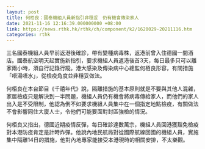 ```yaml
---
layout: post
title: 何栢良：國泰機組人員新指引非穩妥　仍有機會傳染家人
date: 2021-11-16 12:16:39.000000000 +08:00
link: https://news.rthk.hk/rthk/ch/component/k2/1620029-20211116.htm
categories: rthk
---
```


三名國泰機組人員早前返港後確診，帶有變種病毒株，返港前曾入住德國一間酒店。國泰航空明天起實施新指引，要求機組人員返港後首3天，每日最多只可以離家兩小時，須自行記錄行蹤。港大感染及傳染病中心總監何栢良形容，有關措施「唔湯唔水」，從檢疫角度並非穩妥做法。

何栢良在本台節目《千禧年代》說，隔離措施的基本原則就是不要與其他人混雜，家居檢疫只是解決到一半問題，機組人員仍有機會將病毒傳給家人，而他們的家人出入是不受限制，他認為倒不如要求機組人員集中在一個指定地點檢疫，有關做法不會影響同住大廈人士，令他們可能要面對封區強檢的情況。

何栢良又指出，德國近期疫情反彈，每日確診達數萬宗，機組人員回港獲豁免檢疫對本港防疫肯定是計時炸彈。他說內地民航局對從國際航線回國的機組人員，實施集中隔離14日的措施，他對內地專家能接受本港現時的相關安排，不太樂觀。
